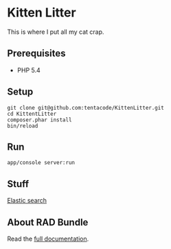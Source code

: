 Kitten Litter
=============

This is where I put all my cat crap.

## Prerequisites

* PHP 5.4

## Setup

```
git clone git@github.com:tentacode/KittenLitter.git
cd KittentLitter
composer.phar install
bin/reload
```

## Run

```
app/console server:run
```

## Stuff

[Elastic search](src/App/Resources/doc/elastic.md)

## About RAD Bundle

Read the [full documentation](http://rad.knplabs.com/).
